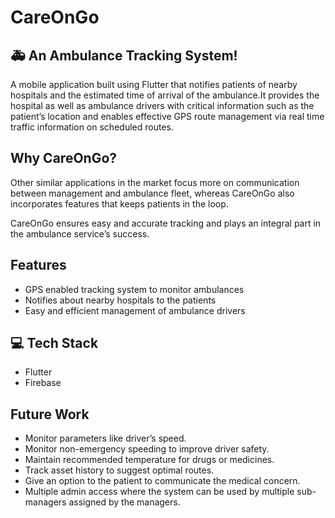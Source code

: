  # CareOnGo 
##  🚑 An Ambulance Tracking System!

A mobile application built using Flutter that notifies patients of nearby hospitals and the estimated time of arrival of the ambulance.It provides the hospital as well as ambulance drivers with critical information such as the patient’s location and enables effective GPS route management via real time traffic information on scheduled routes.
<br>

 
## Why CareOnGo?
Other similar applications in the market focus more on communication between management and ambulance fleet, whereas CareOnGo also incorporates features that keeps patients in the loop.

CareOnGo ensures easy and accurate tracking and plays an integral part in the ambulance service’s success.


## Features

- GPS enabled tracking system to monitor ambulances
- Notifies about nearby hospitals to the patients
- Easy and efficient management of ambulance drivers
 





## :computer: Tech Stack

- Flutter
- Firebase

## Future Work
- Monitor parameters like driver’s speed.
- Monitor non-emergency speeding to improve driver safety.
- Maintain recommended temperature for drugs or medicines.
- Track asset history to suggest optimal routes.
- Give an option to the patient to communicate the medical concern.
- Multiple admin access where the system can be used by multiple sub-managers assigned by the managers.

